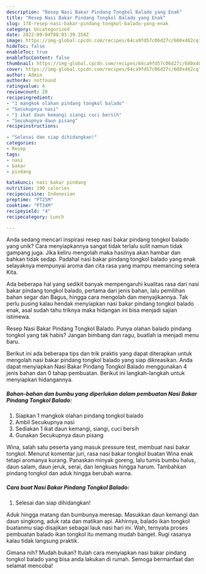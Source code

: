 ```yaml
---
description: "Resep Nasi Bakar Pindang Tongkol Balado yang Enak"
title: "Resep Nasi Bakar Pindang Tongkol Balado yang Enak"
slug: 178-resep-nasi-bakar-pindang-tongkol-balado-yang-enak
category: Uncategorized
date: 2022-09-04T08:03:39.350Z
image: https://img-global.cpcdn.com/recipes/64ca9fd57c06d27c/680x482cq70/nasi-bakar-pindang-tongkol-balado-foto-resep-utama.jpg
hideToc: false
enableToc: true
enableTocContent: false
thumbnail: https://img-global.cpcdn.com/recipes/64ca9fd57c06d27c/680x482cq70/nasi-bakar-pindang-tongkol-balado-foto-resep-utama.jpg
cover: https://img-global.cpcdn.com/recipes/64ca9fd57c06d27c/680x482cq70/nasi-bakar-pindang-tongkol-balado-foto-resep-utama.jpg
author: Admin
authorAv: notfound
ratingvalue: 4
reviewcount: 20
recipeingredient:
- "1 mangkok olahan pindang tongkol balado"
- "Secukupnya nasi"
- "1 ikat daun kemangi siangi cuci bersih"
- "Secukupnya daun pisang"
recipeinstructions:

- "Selesai dan siap dihidangkan!"
categories:
- Resep
tags:
- nasi
- bakar
- pindang

katakunci: nasi bakar pindang 
nutrition: 190 calories
recipecuisine: Indonesian
preptime: "PT25M"
cooktime: "PT34M"
recipeyield: "4"
recipecategory: Lunch

---
```





Anda sedang mencari inspirasi resep nasi bakar pindang tongkol balado yang unik? Cara menyiapkannya sangat tidak terlalu sulit namun tidak gampang juga. Jika keliru mengolah maka hasilnya akan hambar dan bahkan tidak sedap. Padahal nasi bakar pindang tongkol balado yang enak selayaknya mempunyai aroma dan cita rasa yang mampu memancing selera Kita.





Ada beberapa hal yang sedikit banyak mempengaruhi kualitas rasa dari nasi bakar pindang tongkol balado, pertama dari jenis bahan, lalu pemilihan bahan segar dan Bagus, hingga cara mengolah dan menyajikannya. Tak perlu pusing kalau hendak menyiapkan nasi bakar pindang tongkol balado enak,      asal sudah tahu triknya maka hidangan ini bisa menjadi sajian istimewa.














Resep Nasi Bakar Pindang Tongkol Balado. Punya olahan balado pindang tongkol yang tak habis? Jangan bimbang dan ragu, buatlah ia menjadi menu baru.






Berikut ini ada beberapa tips dan trik praktis yang dapat diterapkan untuk mengolah nasi bakar pindang tongkol balado yang siap dikreasikan. Anda dapat menyiapkan Nasi Bakar Pindang Tongkol Balado menggunakan 4 jenis bahan dan 0 tahap pembuatan. Berikut ini langkah-langkah untuk menyiapkan hidangannya.

<!--inarticleads1-->

##### Bahan-bahan dan bumbu yang diperlukan dalam pembuatan Nasi Bakar Pindang Tongkol Balado:

1. Siapkan 1 mangkok olahan pindang tongkol balado
1. Ambil Secukupnya nasi
1. Sediakan 1 ikat daun kemangi, siangi, cuci bersih
1. Gunakan Secukupnya daun pisang


Wina, salah satu peserta yang masuk pressure test, membuat nasi bakar tongkol. Menurut komentar juri, rasa nasi bakar tongkol buatan Wina enak tetapi aromanya kurang. Panaskan minyak goreng, lalu tumis bumbu halus, daun salam, daun jeruk, serai, dan lengkuas hingga harum. Tambahkan pindang tongkol dan aduk hingga berubah warna. 

<!--inarticleads2-->

##### Cara buat Nasi Bakar Pindang Tongkol Balado:


1. Selesai dan siap dihidangkan!

Aduk hingga matang dan bumbunya meresap. Masukkan daun kemangi dan daun singkong, aduk rata dan matikan api. Akhirnya, balado ikan tongkol buatanmu siap disajikan sebagai lauk nasi hari ini. Wah, ternyata proses pembuatan balado ikan tongkol itu memang mudah banget. Rugi rasanya kalau tidak langsung praktik. 

Gimana nih? Mudah bukan? Itulah cara menyiapkan nasi bakar pindang tongkol balado yang bisa anda lakukan di rumah. Semoga bermanfaat dan selamat mencoba!
